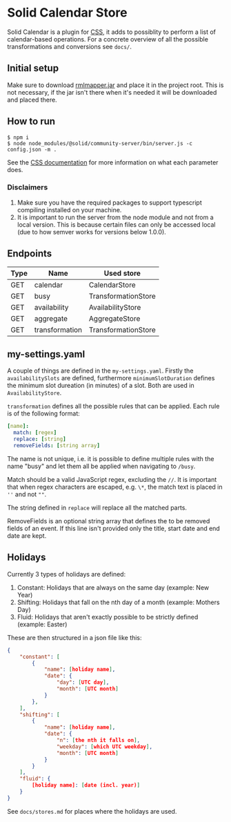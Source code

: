 # Solid Calendar Store

Solid Calendar is a plugin for [CSS](https://github.com/solid/community-server), it adds to possiblity to perform a list of calendar-based operations. For a concrete overview of all the possible transformations and conversions see `docs/`.

## Initial setup

Make sure to download [rmlmapper.jar](https://github.com/RMLio/rmlmapper-java/releases) and place it in the project root. This is not necessary, if the jar isn't there when it's needed it will be downloaded and placed there.

## How to run

```
$ npm i
$ node node_modules/@solid/community-server/bin/server.js -c config.json -m .
```

See the [CSS documentation](https://github.com/solid/community-server#configuring-the-server) for more information on what each parameter does.

### Disclaimers

1. Make sure you have the required packages to support typescript compiling installed on your machine.
2. It is important to run the server from the node module and not from a local version. This is because certain files can only be accessed local (due to how semver works for versions below 1.0.0).

## Endpoints

| Type | Name           | Used store          |
| ---- | -------------- | ------------------- |
| GET  | calendar       | CalendarStore       |
| GET  | busy           | TransformationStore |
| GET  | availability   | AvailabilityStore   |
| GET  | aggregate      | AggregateStore      |
| GET  | transformation | TransformationStore |

## my-settings.yaml

A couple of things are defined in the `my-settings.yaml`. Firstly the `availabilitySlots` are defined, furthermore `minimumSlotDuration` defines the minimum slot dureation (in minutes) of a slot. Both are used in `AvailabilityStore`.

`transformation` defines all the possible rules that can be applied. Each rule is of the following format:

```yaml
[name]:
  match: [regex]
  replace: [string]
  removeFields: [string array]
```

The name is not unique, i.e. it is possible to define multiple rules with the name "busy" and let them all be applied when navigating to `/busy`.

Match should be a valid JavaScript regex, excluding the `//`. It is important that when regex characters are escaped, e.g. `\*`, the match text is placed in `''` and not `""`.

The string defined in `replace` will replace all the matched parts.

RemoveFields is an optional string array that defines the to be removed fields of an event. If this line isn't provided only the title, start date and end date are kept.

## Holidays

Currently 3 types of holidays are defined:

1. Constant: Holidays that are always on the same day (example: New Year)
2. Shifting: Holidays that fall on the nth day of a month (example: Mothers Day)
3. Fluid: Holidays that aren't exactly possible to be strictly defined (example: Easter)

These are then structured in a json file like this:

```json
{
    "constant": [
        {
            "name": [holiday name],
            "date": {
                "day": [UTC day],
                "month": [UTC month]
            }
        },
    ],
    "shifting": [
        {
            "name": [holiday name],
            "date": {
                "n": [the nth it falls on],
                "weekday": [which UTC weekday],
                "month": [UTC month]
            }
        }
    ],
    "fluid": {
        [holiday name]: [date (incl. year)]
    }
}
```

See `docs/stores.md` for places where the holidays are used.
